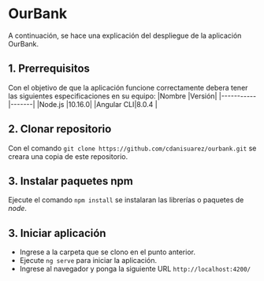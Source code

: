 # OurBank
A continuación, se hace una explicación del despliegue de la aplicación OurBank.

## 1. Prerrequisitos
Con el objetivo de que la aplicación funcione correctamente debera tener las siguientes especificaciones en su equipo:
|Nombre     |Versión|
|-----------|-------|
|Node.js    |10.16.0|
|Angular CLI|8.0.4  |

## 2. Clonar repositorio

Con el comando `git clone https://github.com/cdanisuarez/ourbank.git` se creara una copia de este repositorio.

## 3. Instalar paquetes npm
Ejecute el comando `npm install` se instalaran las librerías o paquetes de *node*.

## 3. Iniciar aplicación
- Ingrese a la carpeta que se clono en el punto anterior.
- Ejecute `ng serve` para iniciar la aplicación.
- Ingrese al navegador y ponga la siguiente URL `http://localhost:4200/`